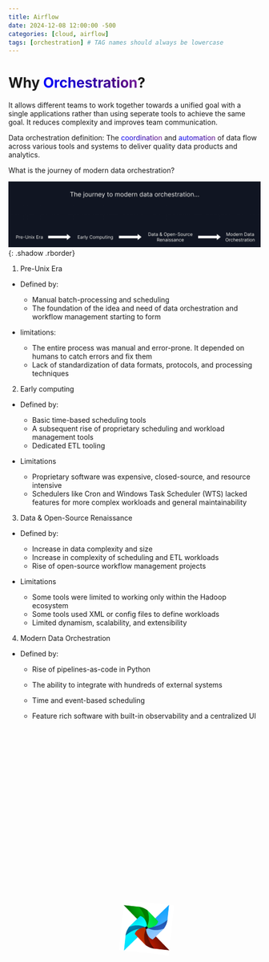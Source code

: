 ```yaml
---
title: Airflow
date: 2024-12-08 12:00:00 -500
categories: [cloud, airflow]
tags: [orchestration] # TAG names should always be lowercase
---
```


# Why <span class="rainbow-text">Orchestration</span>?

It allows different teams to work together towards a unified goal with a single applications rather than using seperate tools to achieve the same goal. It reduces complexity and improves team communication. 

Data orchestration definition:
The <span class="rainbow-text">coordination</span> and <span class="rainbow-text">automation</span> of data flow across various tools and systems to deliver quality data products and analytics.

What is the journey of modern data orchestration?

![image](https://github.com/Asfandyar-Khan-2022/asfandyarkhan.github.io/blob/main/images/Screenshot.png?raw=true){: .shadow .rborder}

1) Pre-Unix Era
- Defined by:
  - Manual batch-processing and scheduling
  - The foundation of the idea and need of data orchestration and workflow management starting to form

- limitations:
  - The entire process was manual and error-prone. It depended on humans to catch errors and fix them
  - Lack of standardization of data formats, protocols, and processing techniques

2) Early computing
- Defined by:
  - Basic time-based scheduling tools
  - A subsequent rise of proprietary scheduling and workload management tools
  - Dedicated ETL tooling

- Limitations
  - Proprietary software was expensive, closed-source, and resource intensive
  - Schedulers like Cron and Windows Task Scheduler (WTS) lacked features for more complex workloads and general maintainability

 3) Data & Open-Source Renaissance
- Defined by:
  - Increase in data complexity and size
  - Increase in complexity of scheduling and ETL workloads
  - Rise of open-source workflow management projects

- Limitations
  - Some tools were limited to working only within the Hadoop ecosystem
  - Some tools used XML or config files to define workloads
  - Limited dynamism, scalability, and extensibility

4) Modern Data Orchestration
- Defined by:
  - Rise of pipelines-as-code in Python
  - The ability to integrate with hundreds of external systems
  - Time and event-based scheduling
  - Feature rich software with built-in observability and a centralized UI


    <div class="logo-container">
        <img src="https://github.com/Asfandyar-Khan-2022/asfandyarkhan.github.io/blob/main/images/airflow.png?raw=tru" alt="Airflow Logo" class="spinning-logo">
    </div>


<style>
  .logo-container {
    display: flex;
    justify-content: center;
    align-items: center;
    height: 20vh;
  }

  .spinning-logo {
      width: 100px;
      height: 100px;
      animation: spin 4s linear infinite;
  }

  @keyframes spin {
      from {
          transform: rotate(0deg);
      }
      to {
          transform: rotate(360deg);
      }
  }

  .rborder {
    border-radius:5px;
  }

  @keyframes rainbow {
    0% { background-position: 0% 50%; }
    50% { background-position: 100% 50%; }
    100% { background-position: 0% 50%; }
  }

  .rainbow-text {
    background: linear-gradient(45deg, red, orange, yellow, green, blue, indigo, violet);
    background-size: 400% 400%;
    -webkit-background-clip: text;
    color: transparent;
    animation: rainbow 6s ease infinite;
  }
</style>

